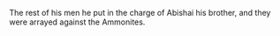 The rest of his men he put in the charge of Abishai his brother, and they were arrayed against the Ammonites.
